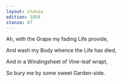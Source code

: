 ```yaml
---
layout: stanza
edition: 1859
stanza: 67
---
```


Ah, with the Grape my fading Life provide,

And wash my Body whence the Life has died,

⁠And in a Windingsheet of Vine-leaf wrapt,

So bury me by some sweet Garden-side.